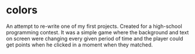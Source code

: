 # colors
An attempt to re-write one of my first projects. Created for a high-school programming contest. 
It was a simple game where the background and text on screen were changing every given period of time and the player could get points when he clicked in a moment when they matched. 
